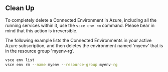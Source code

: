## Clean Up
To completely delete a Connected Environment in Azure, including all the running services within it, use the `vsce env rm` command. Please bear in mind that this action is irreversible.

The following example lists the Connected Environments in your active Azure subscription, and then deletes the environment named 'myenv' that is in the resource group 'myenv-rg'.

```cmd
vsce env list
vsce env rm --name myenv --resource-group myenv-rg
```

